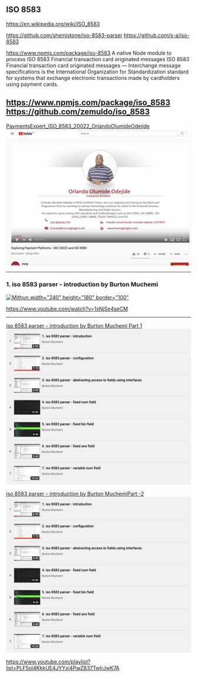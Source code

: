 
## ISO 8583

https://en.wikipedia.org/wiki/ISO_8583

https://github.com/shemistone/iso-8583-parser
https://github.com/s-a/iso-8583

https://www.npmjs.com/package/iso-8583
A native Node module to process ISO 8583 Financial transaction card originated messages
ISO 8583 Financial transaction card originated messages — Interchange message specifications is the International Organization for Standardization standard for systems that exchange electronic transactions made by cardholders using payment cards.


https://www.npmjs.com/package/iso_8583
https://github.com/zemuldo/iso_8583
----

[PaymentsExpert_ISO_8583_20022_OrlandoOlumideOdejide]()
![](https://github.com/adhulappanavar/learning_resources/raw/master/images/PaymentsExpert_ISO_8583_20022_OrlandoOlumideOdejide.png)


-----

### 1. iso 8583 parser - introduction by Burton Muchemi


[![Mithun width="240" height="180" border="100"](https://img.youtube.com/vi/1xNjSe4seCM/0.jpg)](https://www.youtube.com/watch?v=1xNjSe4seCM)


https://www.youtube.com/watch?v=1xNjSe4seCM

----


[iso 8583 parser - introduction by Burton Muchemi Part 1]()
![](https://github.com/adhulappanavar/learning_resources/raw/master/images/payments_3_BurtonMuchemi_part1.png)

[iso 8583 parser - introduction by Burton MuchemiPart -2]()
![](https://github.com/adhulappanavar/learning_resources/raw/master/images/payments_3_BurtonMuchemi_part1.png)

https://www.youtube.com/playlist?list=PLF5ol4KkkUE4JYYxi4PwZB37TwlrJwK7A
